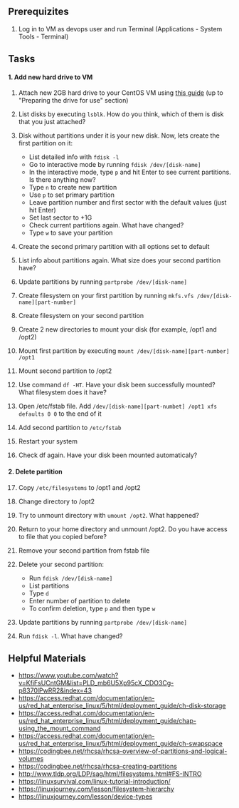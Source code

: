 ## Prerequizites
1. Log in to VM as devops user and run Terminal (Applications - System Tools - Terminal)

## Tasks

#### 1. Add new hard drive to VM

1. Attach new 2GB hard drive to your CentOS VM using [this guide](https://www.techrepublic.com/article/how-to-add-new-drives-to-a-virtualbox-virtual-machine/) (up to "Preparing the drive for use" section)

2. List disks by executing `lsblk`. How do you think, which of them is disk that you just attached?

3. Disk without partitions under it is your new disk. Now, lets create the first partition on it:
    * List detailed info with `fdisk -l`
    * Go to interactive mode by running `fdisk /dev/[disk-name]`
    * In the interactive mode, type `p` and hit Enter to see current partitions. Is there anything now?
    * Type `n` to create new partition
    * Use `p` to set primary partition
    * Leave partition number and first sector with the default values (just hit Enter)
    * Set last sector to +1G
    * Check current partitions again. What have changed?
    * Type `w` to save your partition

4. Create the second primary partition with all options set to default

5. List info about partitions again. What size does your second partition have?

6. Update partitions by running `partprobe /dev/[disk-name]`

7. Create filesystem on your first partition by running `mkfs.vfs /dev/[disk-name][part-number]`

8. Create filesystem on your second partition

9. Create 2 new directories to mount your disk (for example, /opt1 and /opt2)

10. Mount first partition by executing `mount /dev/[disk-name][part-number] /opt1`

11. Mount second partition to /opt2

12. Use command `df -HT`. Have your disk been successfully mounted? What filesystem does it have?

13. Open /etc/fstab file. Add `/dev/[disk-name][part-numbet] /opt1 xfs defaults 0 0` to the end of it

14. Add second partition to `/etc/fstab`

15. Restart your system

16. Check df again. Have your disk been mounted automaticaly?

#### 2. Delete partition

17. Copy `/etc/filesystems` to /opt1 and /opt2

18. Change directory to /opt2

19. Try to unmount directory with `umount /opt2`. What happened?

20. Return to your home directory and unmount /opt2. Do you have access to file that you copied before?

21. Remove your second partition from fstab file

22. Delete your second partition:
    * Run `fdisk /dev/[disk-name]`
    * List partitions
    * Type `d`
    * Enter number of partition to delete
    * To confirm deletion, type `p` and then type `w`

23. Update partitions by running `partprobe /dev/[disk-name]`

24. Run `fdisk -l`. What have changed?


## Helpful Materials
- https://www.youtube.com/watch?v=KfiFsUCntGM&list=PLD_mb6U5Xp95cX_CDO3Cg-p8370lPwRR2&index=43
- https://access.redhat.com/documentation/en-us/red_hat_enterprise_linux/5/html/deployment_guide/ch-disk-storage
- https://access.redhat.com/documentation/en-us/red_hat_enterprise_linux/5/html/deployment_guide/chap-using_the_mount_command
- https://access.redhat.com/documentation/en-us/red_hat_enterprise_linux/5/html/deployment_guide/ch-swapspace
- https://codingbee.net/rhcsa/rhcsa-overview-of-partitions-and-logical-volumes
- https://codingbee.net/rhcsa/rhcsa-creating-partitions
- http://www.tldp.org/LDP/sag/html/filesystems.html#FS-INTRO
- https://linuxsurvival.com/linux-tutorial-introduction/
- https://linuxjourney.com/lesson/filesystem-hierarchy
- https://linuxjourney.com/lesson/device-types
